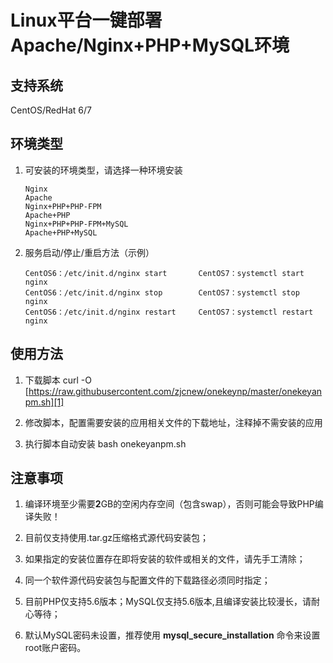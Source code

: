# Linux平台一键部署Apache/Nginx+PHP+MySQL环境

## 支持系统
CentOS/RedHat 6/7

## 环境类型        

 1. 可安装的环境类型，请选择一种环境安装

    
        Nginx
        Apache
        Nginx+PHP+PHP-FPM
        Apache+PHP
        Nginx+PHP+PHP-FPM+MySQL
        Apache+PHP+MySQL
        

 1. 服务启动/停止/重启方法（示例）

    
        CentOS6：/etc/init.d/nginx start       CentOS7：systemctl start nginx
        CentOS6：/etc/init.d/nginx stop        CentOS7：systemctl stop nginx
        CentOS6：/etc/init.d/nginx restart     CentOS7：systemctl restart nginx

## 使用方法
 

 1. 下载脚本 curl -O [https://raw.githubusercontent.com/zjcnew/onekeynp/master/onekeyanpm.sh][1]

    

 1. 修改脚本，配置需要安装的应用相关文件的下载地址，注释掉不需安装的应用

    

 1. 执行脚本自动安装 bash onekeyanpm.sh

## 注意事项

 1. 编译环境至少需要**2**GB的空闲内存空间（包含swap），否则可能会导致PHP编译失败！

    

 1. 目前仅支持使用.tar.gz压缩格式源代码安装包；

    

 1. 如果指定的安装位置存在即将安装的软件或相关的文件，请先手工清除；

    

 1. 同一个软件源代码安装包与配置文件的下载路径必须同时指定；

    

 1. 目前PHP仅支持5.6版本；MySQL仅支持5.6版本,且编译安装比较漫长，请耐心等待；

    

 1. 默认MySQL密码未设置，推荐使用 **mysql_secure_installation** 命令来设置root账户密码。

  [1]: https://raw.githubusercontent.com/zjcnew/onekeynp/master/onekeyanpm.sh